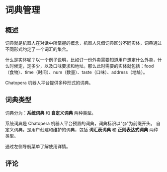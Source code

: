 # 词典管理

## 概述

词典就是机器人在对话中所掌握的概念，机器人凭借词典区分不同实体，词典通过不同形式约定了一个词汇的集合。

什么是实体呢？以一个例子说明，比如订一份外卖需要知道用户想定什么外卖，什么时候定，定多少，以及口味要求和地址。那么此时需要的实体就包括：food（食物）、time（时间）、num（数量）、taste（口味）、address（地址）。

Chatopera 机器人平台提供多种形式的词典。

## 词典类型

词典分为：**系统词典** 和 **自定义词典** 两种类型。

系统词典是 Chatopera 机器人平台预置的词典，词典标识以"@"为前缀开头。
自定义词典，是用户创建和维护的词典，包括 **词汇表词典** 和 **正则表达式词典** 两种类型。

通过左侧导航菜单了解使用详情。

## 评论

<script src="https://utteranc.es/client.js"
        repo="chatopera/docs"
        issue-term="pathname"
        label="Comment"
        theme="github-light"
        crossorigin="anonymous"
        async>
</script>
